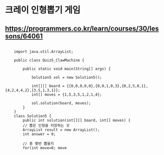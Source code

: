 # 크레이 인형뽑기 게임
## https://programmers.co.kr/learn/courses/30/lessons/64061

<pre>
<code>
	import java.util.ArrayList;

	public class Quiz5_ClawMachine {

		public static void main(String[] args) {

			Solution5 sol = new Solution5();

			int[][] board = {{0,0,0,0,0},{0,0,1,0,3},{0,2,5,0,1},{4,2,4,4,2},{3,5,1,3,1}};
			int[] moves = {1,5,3,5,1,2,1,4};

			sol.solution(board, moves);
		}
	}
	class Solution5 {
	    public int solution(int[][] board, int[] moves) {
		// 뽑은 인형을 저장하는 곳
		ArrayList result = new ArrayList();
		int answer = 0;

		// 총 몇번 뽑을지
		for(int move=0; move<moves.length; move++) {
			// 몇번째에서 뽑을지, 그리고 그 번째에서 0의 여부에 따라 결과가 다름
			for(int i=0; i<board.length; i++) {
				if(board[i][moves[move]-1] == 0) {
					continue;
				}else {
					result.add(board[i][moves[move]-1]);
					board[i][moves[move]-1] = 0;
					break;
				}
			}
			// 뽑힌 인형들중 같은 것이 2개이면 2개가 터져서 +2점 획득
			for(int a=1; a<result.size(); a++) {
				if(result.get(a) == result.get(a-1)) {
					result.remove(a);
					result.remove(a-1);
					answer+=2;
				}
			}
		}
		System.out.println(answer);
		return answer;
	    }
	}
</code>
</pre>
